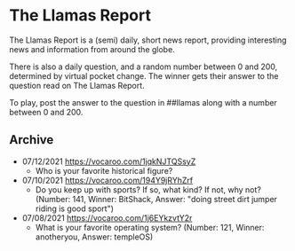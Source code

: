 # The Llamas Report
The Llamas Report is a (semi) daily, short news report, providing interesting news and information from around the globe.

There is also a daily question, and a random number between 0 and 200, determined by virtual pocket change.
The winner gets their answer to the question read on The Llamas Report.

To play, post the answer to the question in ##llamas along with a number between 0 and 200.

## Archive
- 07/12/2021 https://vocaroo.com/1jqkNJTQSsyZ
    - Who is your favorite historical figure?
- 07/10/2021 https://vocaroo.com/194Y9jRYhZrf
    - Do you keep up with sports? If so, what kind? If not, why not? (Number: 141, Winner: BitShack, Answer: "doing street dirt jumper riding is good sport")
- 07/08/2021 https://vocaroo.com/1j6EYkzvtY2r
    - What is your favorite operating system? (Number: 121, Winner: anotheryou, Answer: templeOS)
